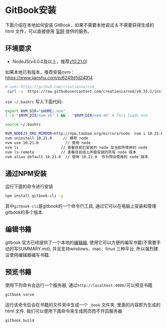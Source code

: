 # GitBook安装
下面介绍在本地如何安装 GitBook，如果不需要本地调试 & 不需要获得生成的 html 文件，可以直接使用 [官网](https://www.gitbook.com/) 提供的服务。
<!-- toc -->

## 环境要求

* NodeJS(v4.0.0及以上，推荐[v10.21.0](https://npm.taobao.org/mirrors/node/latest-v10.x/))

如果本地已有版本，推荐安装nvm：https://www.jianshu.com/p/6249d1d24914

``` bash
# nvm: https://github.com/creationix/nvm
 curl -o- https://raw.githubusercontent.com/creationix/nvm/v0.33.2/install.sh | bash
```

`vim ~/.bashrc` 写入下面代码:
``` bash
export NVM_DIR="$HOME/.nvm"
[ -s "$NVM_DIR/nvm.sh" ] && . "$NVM_DIR/nvm.sh" # This loads nvm
```

``` bash
source ~/.bashrc

NVM_NODEJS_ORG_MIRROR=http://npm.taobao.org/mirrors/node  nvm i 10.21.0 
nvm uninstall 10.21.0     // 移除 node 
nvm use 10.21.0            // 使用 node
nvm ls                   // 查看目前已安装的 node 及当前所使用的 node
nvm ls-remote            // 查看目前线上所能安装的所有 node 版本
nvm alias default 10.21.0  // 使用 10.21.0  作为预设使用的 node 版本
```

## 通过NPM安装
运行下面的命令进行安装
```bash
npm install gitbook-cli -g
```
其中`gitbook-cli`是gitbook的一个命令行工具, 通过它可以在电脑上安装和管理gitbook的多个版本.

## 编辑书籍
gitbook 官方已经提供了一个本地的[编辑器](https://www.gitbook.com/editor/osx), 使用它可以方便的编写书籍(不需要手动的写SUMMARY.md), 并且支持windows、mac、linux 三种平台, 所以强烈建议使用编辑器编写书籍.

## 预览书籍
使用下列命令会运行一个服务器, 通过`http://localhost:4000/`可以预览书籍
```bash
gitbook serve
```
运行该命令后会在书籍的文件夹中生成一个 `_book` 文件夹, 里面的内容即为生成的 html 文件.
我们可以使用下面命令来生成网页而不开启服务器
```bash
gitbook build
```
